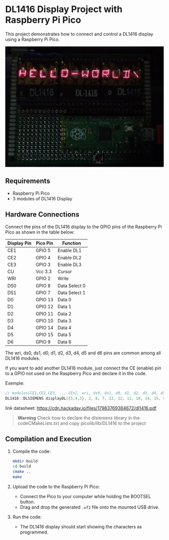 # DL1416 Display Project with Raspberry Pi Pico

This project demonstrates how to connect and control a DL1416 display using a Raspberry Pi Pico.

![Borad with 3 modules](./foto_display.jpeg)

## Requirements

- Raspberry Pi Pico
- 3 modules of DL1416 Display

## Hardware Connections

Connect the pins of the DL1416 display to the GPIO pins of the Raspberry Pi Pico as shown in the table below:

| Display Pin | Pico Pin | Function       |
|-------------|----------|----------------|
| CE1         | GPIO 5   | Enable DL1     |
| CE2         | GPIO 4   | Enable DL2     |
| CE3         | GPIO 3   | Enable DL3     |
| CU          | Vcc 3.3  | Cursor         |
| WRI         | GPIO 2   | Write          |
| DS0         | GPIO 8   | Data Select 0  |
| DS1         | GPIO 7   | Data Select 1  |
| D0          | GPIO 13  | Data 0         |
| D1          | GPIO 12  | Data 1         |
| D2          | GPIO 11  | Data 2         |
| D3          | GPIO 10  | Data 3         |
| D4          | GPIO 14  | Data 4         |
| D5          | GPIO 15  | Data 5         |
| D6          | GPIO 9   | Data 6         |


The wri, ds0, ds1, d0, d1, d2, d3, d4, d5 and d6 pins are common among all DL1416 modules.

If you want to add another DL1416 module, just connect the CE (enable) pin to a GPIO not used on the Raspberry Pico and declare it in the code.

Exemple: 

```cpp
// modulos[CE1,CE2,CE3, ... CEn], wri, ds0, ds1, d0, d1, d2, d3, d4, d5, d6
DL1416::DLSIEMENS displayDL({5,4,3}, 2, 8, 7, 13, 12, 11, 10, 14, 15, 9);
```

link datasheet: https://cdn.hackaday.io/files/17983769384672/dl1416.pdf

> **Warning**
> Check how to declare the dlsiemens library in the codeCMakeLists.txt and copy picolib/lib/DL1416 to the project

## Compilation and Execution

1. Compile the code:
    ```sh
    mkdir build
    cd build
    cmake ..
    make
    ```
2. Upload the code to the Raspberry Pi Pico:
    - Connect the Pico to your computer while holding the BOOTSEL button.
    - Drag and drop the generated `.uf2` file onto the mounted USB drive.

3. Run the code:
    - The DL1416 display should start showing the characters as programmed.
